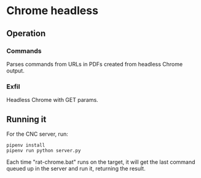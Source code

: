 # Chrome headless

## Operation

### Commands

Parses commands from URLs in PDFs created from headless Chrome output.

### Exfil

Headless Chrome with GET params.

## Running it

For the CNC server, run:

    pipenv install
    pipenv run python server.py

Each time "rat-chrome.bat" runs on the target, it will get the last command
queued up in the server and run it, returning the result.
